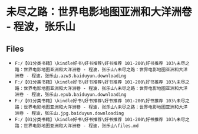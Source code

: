 # 未尽之路：世界电影地图亚洲和大洋洲卷 - 程波，张乐山

## Files

- `F:/【01分类书籍】\kindle好书\好书推荐\好书推荐 101-200\好书推荐 103\未尽之路：世界电影地图亚洲和大洋洲卷 - 程波，张乐山\未尽之路：世界电影地图亚洲和大洋洲卷 - 程波，张乐山.azw3.baiduyun.downloading`
- `F:/【01分类书籍】\kindle好书\好书推荐\好书推荐 101-200\好书推荐 103\未尽之路：世界电影地图亚洲和大洋洲卷 - 程波，张乐山\未尽之路：世界电影地图亚洲和大洋洲卷 - 程波，张乐山.epub.baiduyun.downloading`
- `F:/【01分类书籍】\kindle好书\好书推荐\好书推荐 101-200\好书推荐 103\未尽之路：世界电影地图亚洲和大洋洲卷 - 程波，张乐山\未尽之路：世界电影地图亚洲和大洋洲卷 - 程波，张乐山.jpg.baiduyun.downloading`
- `F:/【01分类书籍】\kindle好书\好书推荐\好书推荐 101-200\好书推荐 103\未尽之路：世界电影地图亚洲和大洋洲卷 - 程波，张乐山\files.md`
